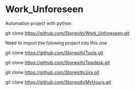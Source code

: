 # Work_Unforeseen

Automation project with python

git clone https://github.com/Stonesth/Work_Unforeseen.git


Need to import the folowing project into this one 

git clone https://github.com/Stonesth/Tools.git

git clone https://github.com/Stonesth/Topdesk.git

git clone https://github.com/Stonesth/Jira.git

git clone https://github.com/Stonesth/MyHours.git